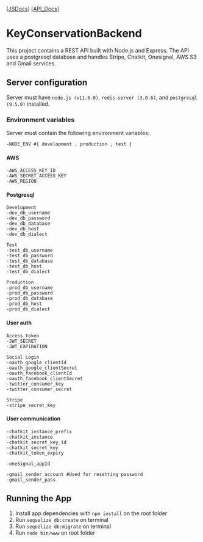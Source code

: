 [[JSDocs](http://keyconservation-docs.surge.sh/)]
    [[API_Docs](https://documenter.getpostman.com/view/5818678/RzthRrE1)]

# KeyConservationBackend

This project contains a REST API built with Node.js and Express. The API uses a postgresql database and handles Stripe, Chatkit, Onesignal, AWS S3 and Gmail services.

## Server configuration
Server must have `node.js (v11.6.0)`, `redis-server (3.0.6)`, and `postgresql (9.5.0)` installed.

### Environment variables
Server must contain the following environment variables:
    
    -NODE_ENV #{ development , production , test }

#### AWS 
    -AWS_ACCESS_KEY_ID
    -AWS_SECRET_ACCESS_KEY
    -AWS_REGION

#### Postgresql
    Development
    -dev_db_username
    -dev_db_password
    -dev_db_database
    -dev_db_host
    -dev_db_dialect
    
    Test
    -test_db_username
    -test_db_password
    -test_db_database
    -test_db_host
    -test_db_dialect

    Production
    -prod_db_username
    -prod_db_password
    -prod_db_database
    -prod_db_host
    -prod_db_dialect

#### User auth
    Access_token
    -JWT_SECRET
    -JWT_EXPIRATION

    Social Login
    -oauth_google_clientId
    -oauth_google_clientSecret
    -oauth_facebook_clientId
    -oauth_facebook_clientSecret
    -twitter_consumer_key
    -twitter_consumer_secret

    Stripe
    -stripe_secret_key

#### User communication
    -chatkit_instance_prefix
    -chatkit_instance
    -chatkit_secret_key_id
    -chatkit_secret_key
    -chatkit_token_expiry

    -oneSignal_appId

    -gmail_sender_account #Used for resetting password
    -gmail_sender_pass


## Running the App
1. Install app dependencies with `npm install` on the root folder
1. Run `sequelize db:create` on terminal
1. Run `sequelize db:migrate` on terminal
1. Run `node bin/www` on root folder
